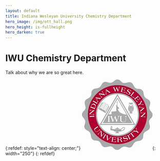 ```yaml
---
layout: default
title: Indiana Wesleyan University Chemistry Department
hero_image: /img/ott_hall.png
hero_height: is-fullheight
hero_darken: true
---
```


# IWU Chemistry Department
Talk about why we are so great here.

{:refdef: style="text-align: center;"}
![CCQC](/img/iwu_circle_logo.png){: width="250"}
{: refdef}

